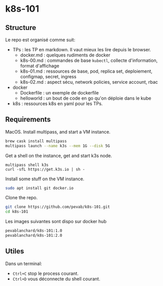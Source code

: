 # k8s-101

## Structure

Le repo est organisé comme suit:
- TPs : les TP en markdown. Il vaut mieux les lire depuis le browser.
    - docker.md : quelques rudiments de docker
    - k8s-00.md : commandes de base ``kubectl``, collecte d'information, format d'affichage
    - k8s-01.md : ressources de base, pod, replica set, deploiement, configmap, secret, ingress
    - k8s-02.md : aspect sécu, network policies, service account, rbac
- docker
    - Dockerfile : un exemple de dockerfile
    - helloworld : un bout de code en go qu'on déploie dans le kube
- k8s : ressources k8s en yaml pour les TPs.

## Requirements

MacOS. Install multipass, and start a VM instance.
```bash
brew cask install multipass
multipass launch --name k3s --mem 1G --disk 5G
```

Get a shell on the instance, get and start k3s node.
```
multipass shell k3s
curl -sfL https://get.k3s.io | sh -
```


Install some stuff on the VM instance.
```bash
sudo apt install git docker.io
```

Clone the repo.
```bash
git clone https://github.com/pevab/k8s-101.git
cd k8s-101
```

Les images suivantes sont dispo sur docker hub
```bash
pevablanchard/k8s-101:1.0
pevablanchard/k8s-101:2.0
```

## Utiles

Dans un terminal:
- ``Ctrl+C`` stop le process courant.
- ``Ctrl+D`` vous déconnecte du shell courant.
